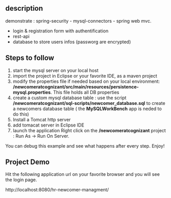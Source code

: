 ## description
demonstrate : spring-security - mysql-connectors - spring web mvc.

* login & registration form with authentification
* rest-api
* database to store users infos (passworg are encrypted)

## Steps to follow
1. start the mysql server on your local host
1. import the project in Eclipse or your favorite IDE, as a maven project
1. modify the properties file if needed based on your local environment: **/newcomeratcognizant/src/main/resources/persistence-mysql.properties**. This file holds all DB properties
1. create a custom mysql database table : use the script **/newcomeratcognizant/sql-scripts/newcomer_database.sql** to create a newcomers database table ( the **MySQLWorkBench** app is neded to do this)
1. Install a Tomcat http server
1. add tomacat server in Eclipse IDE
1. launch the application
Right click on the **/newcomeratcognizant** project : Run As -> Run On Server.

You can debug this example and see what happens after every step. Enjoy!


## Project Demo
Hit the following application url on your favorite browser and you will see the login page.

http://localhost:8080/hr-newcomer-managment/
